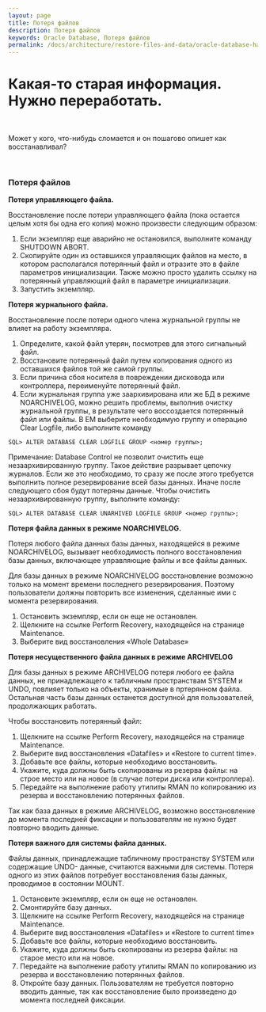 ```yaml
---
layout: page
title: Потеря файлов
description: Потеря файлов
keywords: Oracle Database, Потеря файлов
permalink: /docs/architecture/restore-files-and-data/oracle-database-has-been-lost/
---
```


# Какая-то старая информация. Нужно переработать.

<br/>

Может у кого, что-нибудь сломается и он пошагово опишет как восстанавливал?

<br/>

### Потеря файлов

<strong>Потеря управляющего файла.</strong>

Восстановление после потери управляющего файла (пока остается целым хотя бы одна его копия) можно произвести следующим образом:

1. Если экземпляр еще аварийно не остановился, выполните команду SHUTDOWN ABORT.
2. Скопируйте один из оставшихся управляющих файлов на место, в котором располагался потерянный файл и отразите это в файле параметров инициализации. Также можно просто удалить ссылку на потерянный управляющий файл в параметре инициализации.
3. Запустить экземпляр.

<strong>Потеря журнального файла.</strong>

Восстановление после потери одного члена журнальной группы не влияет на работу экземпляра.

1. Определите, какой файл утерян, посмотрев для этого сигнальный файл.
2. Восстановите потерянный файл путем копирования одного из оставшихся файлов той же самой группы.
3. Если причина сбоя носителя в повреждении дисковода или контроллера, переименуйте потерянный файл.
4. Если журнальная группа уже заархивирована или же БД в режиме NOARCHIVELOG, можно решить проблемы, выполнив очистку журнальной группы, в результате чего воссоздается потерянный файл или файлы. В EM выберите необходимую группу и операцию Clear Logfile, либо выполните команду

```
SQL> ALTER DATABASE CLEAR LOGFILE GROUP <номер группы>;
```

Примечание: Database Control не позволит очистить еще незаархивированную группу. Такое действие разрывает цепочку журналов. Если же это необходимо, то сразу же после этого требуется выполнить полное резервирование всей базы данных. Иначе после следующего сбоя будут потеряны данные. Чтобы очистить незаархивированную группу, выполните команду:

```
SQL> ALTER DATABASE CLEAR UNARHIVED LOGFILE GROUP <номер группы>;
```

<strong>Потеря файла данных в режиме NOARCHIVELOG.</strong>

Потеря любого файла данных базы данных, находящейся в режиме NOARCHIVELOG, вызывает необходимость полного восстановления базы данных, включающее управляющие файлы и все файлы данных.

Для базы данных в режиме NOARCHIVELOG восстановление возможно только на момент времени последнего резервирования. Поэтому пользователи должны повторить все изменения, сделанные ими с момента резервирования.

1. Остановить экземпляр, если он еще не остановлен.
2. Щелкните на ссылке Perform Recovery, находящейся на странице Maintenance.
3. Выберите вид восстановления «Whole Database»

<strong>Потеря несущественного файла данных в режиме ARCHIVELOG</strong>

Для базы данных в режиме ARCHIVELOG потеря любого ее файла данных, не принадлежащего к табличным пространствам SYSTEM и UNDO, повлияет только на объекты, хранимые в пртерянном файла. Остальная часть базы данных останется доступной для пользователей, продолжающих работать.

Чтобы восстановить потерянный файл:

1. Щелкните на ссылке Perform Recovery, находящейся на странице Maintenance.
2. Выберите вид восстановления «Datafiles» и «Restore to current time».
3. Добавьте все файлы, которые необходимо восстановить.
4. Укажите, куда должны быть скопированы из резерва файлы: на строе место или на новое (в случае потери диска или контроллера).
5. Передайте на выполнение работу утилиты RMAN по копированию из резерва и восстановлению потерянных файлов.

Так как база данных в режиме ARCHIVELOG, возможно восстановление до момента последней фиксации и пользователям не нужно будет повторно вводить данные.

<strong>Потеря важного для системы файла данных.</strong>

Файлы данных, принадлежащие табличному пространству SYSTEM или содержащие UNDO- данные, считаются важными для системы. Потеря одного из этих файлов потребует восстановления базы данных, проводимое в состоянии MOUNT.

1. Остановите экземпляр, если он еще не остановлен.
2. Смонтируйте базу данных.
3. Щелкните на ссылке Perform Recovery, находящейся на странице Maintenance.
4. Выберите вид восстановления «Datafiles» и «Restore to current time»
5. Добавьте все файлы, которые необходимо восстановить.
6. Укажите, куда должны быть скопированы из резерва файлы: на старое место или на новое.
7. Передайте на выполнение работу утилиты RMAN по копированию из резерва и восстановлению потерянных файлов.
8. Откройте базу данных. Пользователям не требуется повторно вводить данные, так как восстановление было произведено до момента последней фиксации.
